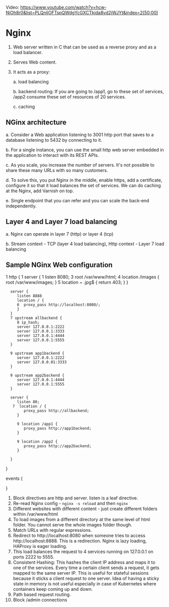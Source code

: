 Video: https://www.youtube.com/watch?v=hcw-NjOh8r0&list=PLQnljOFTspQWdgYcGXCTkjda8vd2jWJYt&index=2(50:00)

# Nginx

1. Web server written in C that can be used as a reverse proxy and as a load balancer.
2. Serves Web content. 
3. It acts as a proxy: 
    
    a. load balancing 
    
    b. backend routing: If you are going to /app1, go to these set of services, /app2 consume these set of resources of 20 services.
    
    c. caching

## NGinx architecture
   a. Consider a Web application listening to 3001 http port that saves to a database listening to 5432 by connecting to it.
   
   b. For a single instance, you can use the small http web server embedded in the application to interact with its REST APIs.
   
   c. As you scale, you increase the number of servers. It's not possible to share these many URLs with so many customers.
   
   d. To solve this, you put Nginx in the middle, enable https, add a certificate, configure it so that it load balances the set of services. We can do caching at the Nginx, add Varnish on top.
   
   e. Single endpoint that you can refer and you can scale the back-end independently.

## Layer 4 and Layer 7 load balancing
   a. Nginx can operate in layer 7 (http) or layer 4 (tcp)
   
   b. Stream context - TCP (layer 4 load balancing), Http context - Layer 7 load balancing

## Sample NGinx Web configuration
   1 http {
      1 server {
         1 listen 8080;
         3 root /var/www/html;
         4 location /images {
            root /var/www/images;
         }
         5 location ~ .jpg$ {
            return 403;
         }
      }

      server {
         listen 8888
         location / {
         6  proxy_pass http://localhost:8080/;
         }
      }
      7 upstream allbackend {
         8 ip_hash;
         server 127.0.0.1:2222
         server 127.0.0.1:3333
         server 127.0.0.1:4444
         server 127.0.0.1:5555
      }

      9 upstream app1backend {
         server 127.0.0.1:2222
         server 127.0.0.01:3333
      }

      9 upstream app2backend {
         server 127.0.0.1:4444
         server 127.0.0.1:5555
      }

      server {
         listen 80;
       7  location / {
            proxy_pass http://allbackend;
         }

         9 location /app1 {
            proxy_pass http://app1backend;
         }

         9 location /app2 {
            proxy_pass http://app2backend;
         }

      }
   }

   events {

   }

1. Block directives are http and server. listen is a leaf directive.
2. Re-read Nginx config - `nginx -s reload` and then `nginx`
3. Different websites with different content - just create different folders within /var/www/html
4. To load images from a different directory at the same level of html folder. You cannot serve the whole images folder though.
5. Match URLs with regular expressions.
6. Redirect to http://localhost:8080 when someone tries to access http://localhost:8888. This is a redirection. Nginx is lazy loading, HAProxy is eager loading.
7. This load balances the request to 4 services running on 127.0.0.1 on ports 2222 to 5555.
8. Consistent Hashing: This hashes the client IP address and maps it to one of the services. Every time a certain client sends a request, it gets mapped to the same server IP. This is useful for stateful sessions because it sticks a client request to one server. Idea of having a sticky state in memory is not useful especially in case of Kubernetes where containers keep coming up and down.
9. Path based request routing.
10. Block /admin connections
